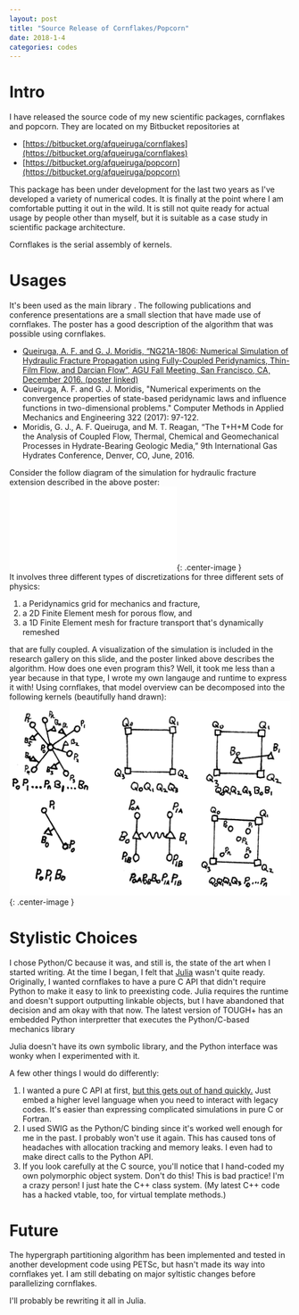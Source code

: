 ```yaml
---
layout: post
title: "Source Release of Cornflakes/Popcorn"
date: 2018-1-4
categories: codes
---
```


# Intro

I have released the source code of my new scientific packages, cornflakes
and popcorn. They are located on my Bitbucket repositories at

- [https://bitbucket.org/afqueiruga/cornflakes](https://bitbucket.org/afqueiruga/cornflakes)
- [https://bitbucket.org/afqueiruga/popcorn](https://bitbucket.org/afqueiruga/popcorn)

This package has been under development for the last two years as I've
developed a variety of numerical codes.
It is finally at the point where I am comfortable putting it out in the wild.
It is still not quite ready for actual usage by people other than myself,
but it is suitable as a case study in scientific package architecture.

Cornflakes is the serial assembly of kernels. 



# Usages

It's been used as the main library .
The following publications and conference presentations are a small
slection that have made use of cornflakes. The poster has a good
description of the algorithm that was possible using cornflakes.

- [Queiruga, A. F. and G. J. Moridis, “NG21A-1806: Numerical 
  Simulation of Hydraulic Fracture Propagation using 
  Fully-Coupled Peridynamics, Thin-Film Flow, and Darcian Flow”, 
  AGU Fall Meeting, San Francisco, CA, December 2016. (poster linked)](/assets/source-release-cornflakes/afq_poster_AGU2016.pdf)
- Queiruga, A. F. and G. J. Moridis, "Numerical experiments on 
  the convergence properties of state-based peridynamic laws and 
  influence functions in two-dimensional problems." Computer 
  Methods in Applied Mechanics and Engineering 322 (2017): 
  97-122.
- Moridis, G. J., A. F. Queiruga, and M. T. Reagan, “The T+H+M 
  Code for the Analysis of Coupled Flow, Thermal, Chemical and 
  Geomechanical Processes in Hydrate-Bearing Geologic Media,” 9th 
  International Gas Hydrates Conference, Denver, CO, June, 2016.


Consider the follow diagram of the simulation for hydraulic fracture extension described in the above poster:  
![diagram](/assets/source-release-cornflakes/3waydiagram.pdf){: .center-image }  
It involves three different types of discretizations for three different sets of physics:

1. a Peridynamics grid for mechanics and fracture,
2. a 2D Finite Element mesh for porous flow, and
3. a 1D Finite Element mesh for fracture transport that's dynamically remeshed

that are fully coupled.
A visualization of the simulation is included in the research gallery on this slide, and
the poster linked above describes the algorithm.
How does one even program this? Well, it took me less than a year because in that type,
I wrote my own langauge and runtime to express it with!
Using cornflakes, that model overview can be decomposed into the following kernels (beautifully
hand drawn):
![six kernels](/assets/source-release-cornflakes/kernels.png){: .center-image }  


# Stylistic Choices

I chose Python/C because it was, and still is, the state of the art when I
started writing.
At the time I began, I felt that [Julia](https://julialang.org) wasn't quite ready.
Originally, I wanted cornflakes to have a pure C API that didn't require Python
to make it easy to link to preexisting code.
Julia requires the runtime and doesn't support outputting linkable objects,
but I have abandoned that decision and am okay with that now. 
The latest version of TOUGH+ has an embedded Python interpretter that
executes the Python/C-based mechanics library 

Julia doesn't have its own symbolic library, and the Python interface was wonky when
I experimented with it.

A few other things I would do differently:
1. I wanted a pure C API at first, [but this gets out of hand quickly.](https://en.wikipedia.org/wiki/Greenspun%27s_tenth_rule)
Just embed a higher level language when you need to interact with legacy codes.
It's easier than expressing complicated simulations in pure C or Fortran.
2. I used SWIG as the Python/C binding since it's worked well enough for me
in the past.
I probably won't use it again.
This has caused tons of headaches with allocation tracking and memory leaks.
I even had to make direct calls to the Python API. 
3. If you look carefully at the C source, you'll notice that I hand-coded my own
polymorphic object system.
Don't do this! This is bad practice! I'm a crazy person!
I just hate the C++ class system.
(My latest C++ code has a hacked vtable, too, for virtual template methods.)

# Future

The hypergraph partitioning algorithm has been implemented and tested in
another development code using PETSc, but hasn't made its way into cornflakes
yet. I am still debating on major syltistic changes before parallelizing cornflakes.

I'll probably be rewriting it all in Julia.
